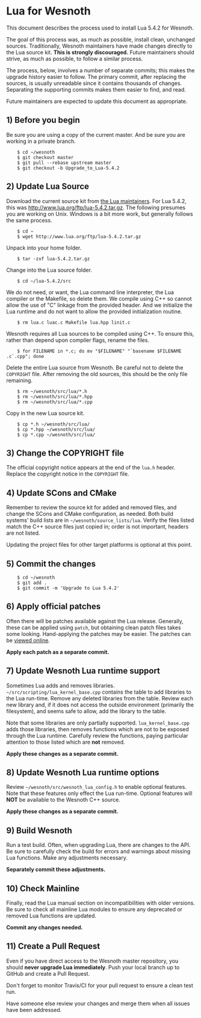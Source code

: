 # Lua for Wesnoth

This document describes the process used to install Lua 5.4.2 for Wesnoth.

The goal of this process was, as much as possible, install clean, unchanged sources.
Traditionally, Wesnoth maintainers have made changes directly to the Lua source kit.
__This is strongly discouraged.__
Future maintainers should strive, as much as possible, to follow a similar process.

The process, below, involves a number of separate commits; this makes the upgrade history easier to follow.
The primary commit, after replacing the sources, is usually unreadable since it contains thousands of changes.
Separating the supporting commits makes them easier to find, and read.

Future maintainers are expected to update this document as appropriate.

## 1) Before you begin

Be sure you are using a copy of the current master.
And be sure you are working in a private branch.

        $ cd ~/wesnoth
        $ git checkout master
        $ git pull --rebase upstream master
        $ git checkout -b Upgrade_to_Lua-5.4.2

## 2) Update Lua Source

Download the current source kit from [the Lua maintainers](http://www.lua.org).
For Lua 5.4.2, this was <http://www.lua.org/ftp/lua-5.4.2.tar.gz>.
The following presumes you are working on Unix.
Windows is a bit more work, but generally follows the same process.

        $ cd ~
        $ wget http://www.lua.org/ftp/lua-5.4.2.tar.gz

Unpack into your home folder.

        $ tar -zxf lua-5.4.2.tar.gz

Change into the Lua source folder.

        $ cd ~/lua-5.4.2/src

We do not need, or want, the Lua command line interpreter, the Lua compiler or the Makefile, so delete them.
We compile using C++ so cannot allow the use of "C" linkage from the provided header.
And we initialize the Lua runtime and do not want to allow the provided initialization routine.

        $ rm lua.c luac.c Makefile lua.hpp linit.c

Wesnoth requires all Lua sources to be compiled using C++.
To ensure  this, rather than depend upon compiler flags, rename the files.

        $ for FILENAME in *.c; do mv "$FILENAME" "`basename $FILENAME .c`.cpp"; done

Delete the entire Lua source from Wesnoth.
Be careful not to delete the `COPYRIGHT` file.
After removing the old sources, this should be the only file remaining.

        $ rm ~/wesnoth/src/lua/*.h
        $ rm ~/wesnoth/src/lua/*.hpp
        $ rm ~/wesnoth/src/lua/*.cpp

Copy in the new Lua source kit.

        $ cp *.h ~/wesnoth/src/lua/
        $ cp *.hpp ~/wesnoth/src/lua/
        $ cp *.cpp ~/wesnoth/src/lua/

## 3) Change the COPYRIGHT file

The official copyright notice appears at the end of the `lua.h` header.
Replace the copyright notice in the `COPYRIGHT` file.

## 4) Update SCons and CMake

Remember to review the source kit for added and removed files, and change the SCons and CMake configuration, as needed.
Both build systems' build lists are in `~/wesnoth/source_lists/lua`.
Verify the files listed match the C++ source files just copied in; order is not important, headers are not listed.

Updating the project files for other target platforms is optional at this point.

## 5) Commit the changes

        $ cd ~/wesnoth
        $ git add .
        $ git commit -m 'Upgrade to Lua 5.4.2'

## 6) Apply official patches

Often there will be patches available against the Lua release.
Generally, these can be applied using `patch`, but obtaining clean patch files takes some looking.
Hand-applying the patches may be easier.
The patches can be [viewed online](http://www.lua.org/bugs.html).

__Apply each patch as a separate commit.__

## 7) Update Wesnoth Lua runtime support

Sometimes Lua adds and removes libraries.
`~/src/scripting/lua_kernel_base.cpp` contains the table to add libraries to the Lua run-time.
Remove any deleted libraries from the table.
Review each new library and, if it does not access the outside environment (primarily the filesystem), and seems safe to allow, add the library to the table.

Note that some libraries are only partially supported.
`lua_kernel_base.cpp` adds those libraries, then removes functions which are not to be exposed through the Lua runtime.
Carefully review the functions, paying particular attention to those listed which are __not__ removed.

__Apply these changes as a separate commit.__

## 8) Update Wesnoth Lua runtime options

Review `~/wesnoth/src/wesnoth_lua_config.h` to enable optional features.
Note that these features only effect the Lua run-time.
Optional features will __NOT__ be available to the Wesnoth C++ source.

__Apply these changes as a separate commit.__

## 9) Build Wesnoth

Run a test build.
Often, when upgrading Lua, there are changes to the API.
Be sure to carefully check the build for errors and warnings about missing Lua functions.
Make any adjustments necessary.

__Separately commit these adjustments.__

## 10) Check Mainline

Finally, read the Lua manual section on incompatibilities with older versions.
Be sure to check all mainline Lua modules to ensure any deprecated or removed Lua functions are updated.

__Commit any changes needed.__

## 11) Create a Pull Request

Even if you have direct access to the Wesnoth master repository, you should __never upgrade Lua immediately__.
Push your local branch up to GitHub and create a Pull Request.

Don't forget to monitor Travis/CI for your pull request to ensure a clean test run.

Have someone else review your changes and merge them when all issues have been addressed.
